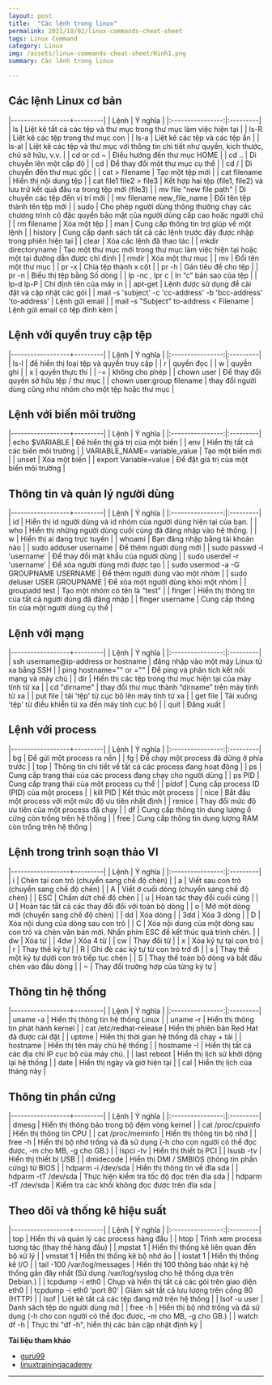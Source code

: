 ```yaml
---
layout: post
title:  "Các lệnh trong linux"
permalink: 2021/10/02/linux-commands-cheat-sheet
tags: Linux Command
category: Linux
img: /assets/linux-commands-cheat-sheet/Hinh1.png
summary: Các lệnh trong linux

---
```


## Các lệnh Linux cơ bản ##

|------------------+---------|
| Lệnh | Ý nghĩa |
|:----------------:|:---------|
| ls | Liệt kê tất cả các tệp và thư mục trong thư mục làm việc hiện tại |
| ls-R | Liệt kê các tệp trong thư mục con |
| ls-a | Liệt kê các tệp và các tệp ẩn |
| ls-al | Liệt kê các tệp và thư mục với thông tin chi tiết như quyền, kích thước, chủ sở hữu, v.v. |
| cd or cd ~ | Điều hướng đến thư mục HOME |
| cd .. | Di chuyển lên một cấp độ |
| cd | Để thay đổi một thư mục cụ thể |
| cd / | Di chuyển đến thư mục gốc |
| cat > filename | Tạo một tệp mới |
| cat filename | Hiển thị nội dung tệp |
| cat file1 file2 > file3 | Kết hợp hai tệp (file1, file2) và lưu trữ kết quả đầu ra trong tệp mới (file3) |
| mv file "new file path" | Di chuyển các tệp đến vị trí mới |
| mv filename new_file_name | Đổi tên tệp thành tên tệp mới |
| sudo | Cho phép người dùng thông thường chạy các chương trình có đặc quyền bảo mật của người dùng cấp cao hoặc người chủ |
| rm filename | Xóa một tệp |
| man | Cung cấp thông tin trợ giúp về một lệnh |
| history | Cung cấp danh sách tất cả các lệnh trước đây được nhập trong phiên hiện tại |
| clear | Xóa các lệnh đã thao tác |
| mkdir directoryname | Tạo một thư mục mới trong thư mục làm việc hiện tại hoặc một tại đường dẫn được chỉ định |
| rmdir | Xóa một thư mục |
| mv | Đổi tên một thư mục |
| pr -x | Chia tệp thành x cột |
| pr -h | Gán tiêu đề cho tệp |
| pr -n | Biểu thị tệp bằng Số dòng |
| lp -nc , lpr c | In “c” bản sao của tệp |
|  lp-d lp-P | Chỉ định tên của máy in |
| apt-get | Lệnh được sử dụng để cài đặt và cập nhật các gói |
| mail -s 'subject' -c 'cc-address' -b 'bcc-address' 'to-address' | Lệnh gửi email |
| mail -s "Subject" to-address < Filename | Lệnh gửi email có tệp đính kèm |


## Lệnh với quyền truy cập tệp ##

|------------------+---------|
| Lệnh | Ý nghĩa |
|:----------------:|:---------|
| ls-l | để hiển thị loại tệp và quyền truy cập |
| r | quyền đọc |
| w | quyền ghi |
| x | quyền thực thi |
| -= | không cho phép |
| chown user | Để thay đổi quyền sở hữu tệp / thư mục |
| chown user:group filename | thay đổi người dùng cũng như nhóm cho một tệp hoặc thư mục |


## Lệnh với biến môi trường ##

|------------------+---------|
| Lệnh | Ý nghĩa |
|:----------------:|:---------|
| echo $VARIABLE | Để hiển thị giá trị của một biến |
| env | Hiển thị tất cả các biến môi trường |
| VARIABLE_NAME= variable_value | Tạo một biến mới |
| unset | Xóa một biến |
| export Variable=value | Để đặt giá trị của một biến môi trường |

## Thông tin và quản lý người dùng ##

|------------------+---------|
| Lệnh | Ý nghĩa |
|:----------------:|:---------|
| id | Hiển thị id người dùng và id nhóm của người dùng hiện tại của bạn. |
| who | Hiển thị những người dùng cuối cùng đã đăng nhập vào hệ thống. |
| w | Hiển thị ai đang trực tuyến |
| whoami | Bạn đăng nhập bằng tài khoản nào |
| sudo adduser username | Để thêm người dùng mới |
| sudo passwd -l 'username' | Để thay đổi mật khẩu của người dùng |
| sudo userdel -r 'username' | Để xóa người dùng mới được tạo |
| sudo usermod -a -G GROUPNAME USERNAME | Để thêm người dùng vào một nhóm |
| sudo deluser USER GROUPNAME | Để xóa một người dùng khỏi một nhóm |
| groupadd test | Tạo một nhóm có tên là "test" |
| finger | Hiển thị thông tin của tất cả người dùng đã đăng nhập |
| finger username | Cung cấp thông tin của một người dùng cụ thể |

## Lệnh với mạng ##

|------------------+---------|
| Lệnh | Ý nghĩa |
|:----------------:|:---------|
| ssh username@ip-address or hostname | đăng nhập vào một máy Linux từ xa bằng SSH |
| ping hostname="" or ="" | Để ping và phân tích kết nối mạng và máy chủ |
| dir | Hiển thị các tệp trong thư mục hiện tại của máy tính từ xa |
| cd "dirname" | thay đổi thư mục thành “dirname” trên máy tính từ xa |
| put file | tải 'tệp' từ cục bộ lên máy tính từ xa |
| get file | Tải xuống 'tệp' từ điều khiển từ xa đến máy tính cục bộ |
| quit | Đăng xuất |

## Lệnh với process ##

|------------------+---------|
| Lệnh | Ý nghĩa |
|:----------------:|:---------|
| bg | Để gửi một process ra nền |
| fg | Để chạy một process đã dừng ở phía trước |
| top | Thông tin chi tiết về tất cả các process đang hoạt động |
| ps | Cung cấp trạng thái của các process đang chạy cho người dùng |
| ps PID | Cung cấp trạng thái của một process cụ thể |
| pidof | Cung cấp process ID (PID) của một process |
| kill PID | Kết thúc một process |
| nice | Bắt đầu một process với một mức độ ưu tiên nhất định |
| renice | Thay đổi mức độ ưu tiên của một process đã chạy |
| df | Cung cấp thông tin dung lượng ổ cứng còn trống trên hệ thống |
| free | Cung cấp thông tin dung lượng RAM còn trống trên hệ thống |

## Lệnh trong trình soạn thảo VI ##

|------------------+---------|
| Lệnh | Ý nghĩa |
|:----------------:|:---------|	
| i | Chèn tại con trỏ (chuyển sang chế độ chèn) |
| a | Viết sau con trỏ (chuyển sang chế độ chèn) |
| A | Viết ở cuối dòng (chuyển sang chế độ chèn) |
| ESC | Chấm dứt chế độ chèn |
| u | Hoàn tác thay đổi cuối cùng |
| U | Hoàn tác tất cả các thay đổi đối với toàn bộ dòng |
| o | Mở một dòng mới (chuyển sang chế độ chèn) |
| dd | Xóa dòng |
| 3dd | Xóa 3 dòng |
| D | Xóa nội dung của dòng sau con trỏ |
| C | Xóa nội dung của một dòng sau con trỏ và chèn văn bản mới. Nhấn phím ESC để kết thúc quá trình chèn. |
| dw | Xóa từ |
| 4dw | Xóa 4 từ |
| cw | Thay đổi từ |
| x | Xóa ký tự tại con trỏ |
| r | Thay thế ký tự |
| R | Ghi đè các ký tự từ con trỏ trở đi |
| s | Thay thế một ký tự dưới con trỏ tiếp tục chèn |
| S | Thay thế toàn bộ dòng và bắt đầu chèn vào đầu dòng |
| ~ | Thay đổi trường hợp của từng ký tự |

## Thông tin hệ thống ##

|------------------+---------|
| Lệnh | Ý nghĩa |
|:----------------:|:---------|	
| uname -a | Hiển thị thông tin hệ thống Linux |
| uname -r | Hiển thị thông tin phát hành kernel |
| cat /etc/redhat-release | Hiển thị phiên bản Red Hat đã được cài đặt |
| uptime | Hiển thị thời gian hệ thống đã chạy + tải |
| hostname | Hiển thị tên máy chủ hệ thống |
| hostname -I | Hiển thị tất cả các địa chỉ IP cục bộ của máy chủ. |
| last reboot | Hiển thị lịch sử khởi động lại hệ thống |
| date | Hiển thị ngày và giờ hiện tại |
| cal | Hiển thị lịch của tháng này |

## Thông tin phần cứng ##

|------------------+---------|
| Lệnh | Ý nghĩa |
|:----------------:|:---------|	
| dmesg | Hiển thị thông báo trong bộ đệm vòng kernel |
| cat /proc/cpuinfo | Hiển thị thông tin CPU |
| cat /proc/meminfo | Hiển thị thông tin bộ nhớ |
| free -h | Hiển thị bộ nhớ trống và đã sử dụng (-h cho con người có thể đọc được, -m cho MB, -g cho GB.) |
| lspci -tv | Hiển thị thiết bị PCI |
| lsusb -tv | Hiển thị thiết bị USB |
| dmidecode | Hiển thị DMI / SMBIOS (thông tin phần cứng) từ BIOS |
| hdparm -i /dev/sda | Hiển thị thông tin về đĩa sda |
| hdparm -tT /dev/sda | Thực hiện kiểm tra tốc độ đọc trên đĩa sda |
| hdparm -tT /dev/sda | Kiểm tra các khối không đọc được trên đĩa sda |

## Theo dõi và thống kê hiệu suất ##

|------------------+---------|
| Lệnh | Ý nghĩa |
|:----------------:|:---------|	
| top | Hiển thị và quản lý các process hàng đầu |
| htop | Trình xem process tương tác (thay thế hàng đầu) |
| mpstat 1 | Hiển thị thống kê liên quan đến bộ xử lý |
| vmstat 1 | Hiển thị thống kê bộ nhớ ảo |
| iostat 1 | Hiển thị thống kê I/O |
| tail -100 /var/log/messages | Hiển thị 100 thông báo nhật ký hệ thống gần đây nhất (Sử dụng /var/log/syslog cho hệ thống dựa trên Debian.) |
| tcpdump -i eth0 | Chụp và hiển thị tất cả các gói trên giao diện eth0 |
| tcpdump -i eth0 'port 80' | Giám sát tất cả lưu lượng trên cổng 80 (HTTP) |
| lsof | Liệt kê tất cả các tệp đang mở trên hệ thống |
| lsof -u user | Danh sách tệp do người dùng mở |
| free -h | Hiển thị bộ nhớ trống và đã sử dụng (-h cho con người có thể đọc được, -m cho MB, -g cho GB.) |
| watch df -h | Thực thi "df -h", hiển thị các bản cập nhật định kỳ |

**Tài liệu tham khảo**

- [guru99](https://www.guru99.com/linux-commands-cheat-sheet.html)
- [linuxtrainingacademy](https://www.linuxtrainingacademy.com/linux-commands-cheat-sheet/)

---
